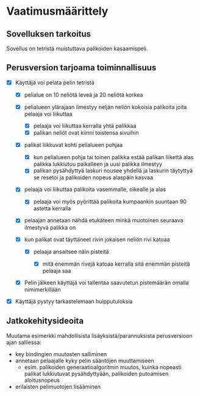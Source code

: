 # Vaatimusmäärittely

## Sovelluksen tarkoitus
Sovellus on tetristä muistuttava palikoiden kasaamispeli.

## Perusversion tarjoama toiminnallisuus
- [x] Käyttäjä voi pelata pelin tetristä
  - [x] pelialue on 10 neliötä leveä ja 20 neliötä korkea
  
  - [x] pelialueen ylärajaan ilmestyy neljän neliön kokoisia palikoita joita pelaaja voi liikuttaa
    - [x] pelaaja voi liikuttaa kerralla yhtä palikkaa
    - [x] palikan neliöt ovat kiinni toistensa sivuihin
    
   - [x] palikat liikkuvat kohti pelialueen pohjaa
     - [x] kun pelialueen pohja tai toinen palikka estää palikan liikettä alas palikka lukkiutuu paikalleen ja uusi palikka ilmestyy
      - [x] palikan pysähdyttyä laskuri nousee yhdellä ja laskurin täytyttyä se resetoi ja palikoiden nopeus alaspäin kasvaa
      
   - [x] pelaaja voi liikuttaa palikoita vasemmalle, oikealle ja alas
      - [x] pelaaja voi myös pyörittää palikoita kumpaankin suuntaan 90 astetta kerralla
      
   - [x] pelaajan annetaan nähdä etukäteen minkä muotoinen seuraava ilmestyvä palikka on
   
   - [x] kun palikat ovat täyttäneet rivin jokaisen neliön rivi katoaa
      - [x] pelaaja ansaitsee näin pisteitä
        - [x] mitä enemmän rivejä katoaa kerralla sitä enemmän pisteitä pelaaja saa
   
   
  - [x] Pelin jälkeen käyttäjä voi tallentaa saavutetun pistemäärän omalla nimimerkillään
- [x] Käyttäjä pystyy tarkastelemaan huipputuloksia

## Jatkokehitysideoita
Muutama esimerkki mahdollisista lisäyksistä/parannuksista perusversioon ajan salliessa:
- key bindingien muutosten salliminen
- annetaan pelaajalle kyky pelin sääntöjen muuttamiseen
  - esim. palikoiden generaatioalgoritmin muutos, kuinka nopeasti palikat lukkiutuvat pysähdyttyään, palikoiden putoamisen aloitusnopeus
- erilaisten pelimuotojen lisääminen
